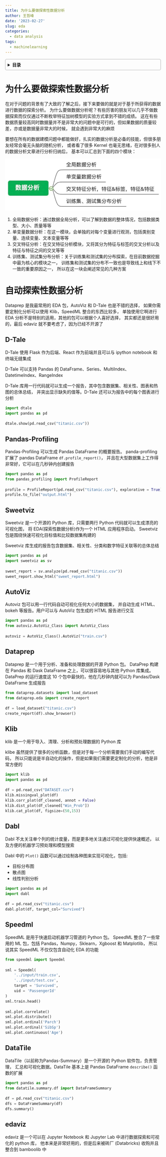 ```yaml
---
title: 为什么要做探索性数据分析
author: 王哲峰
date: '2023-02-27'
slug: eda
categories:
  - data analysis
tags:
  - machinelearning
---
```


<style>
details {
    border: 1px solid #aaa;
    border-radius: 4px;
    padding: .5em .5em 0;
}
summary {
    font-weight: bold;
    margin: -.5em -.5em 0;
    padding: .5em;
}
details[open] {
    padding: .5em;
}
details[open] summary {
    border-bottom: 1px solid #aaa;
    margin-bottom: .5em;
}
img {
    pointer-events: none;
}
</style>

<details><summary>目录</summary><p>

- [为什么要做探索性数据分析](#为什么要做探索性数据分析)
- [自动探索性数据分析](#自动探索性数据分析)
  - [D-Tale](#d-tale)
  - [Pandas-Profiling](#pandas-profiling)
  - [Sweetviz](#sweetviz)
  - [AutoViz](#autoviz)
  - [Dataprep](#dataprep)
  - [Klib](#klib)
  - [Dabl](#dabl)
  - [Speedml](#speedml)
  - [DataTile](#datatile)
  - [edaviz](#edaviz)
</p></details><p></p>

# 为什么要做探索性数据分析

在对于问题的背景有了大致的了解之后，接下来要做的就是对于基于所获得的数据进行数据的探索分析。
为什么要做数据分析呢？有些厉害的朋友可以几乎不做数据探索而仅仅通过不断枚举特征加树模型的实验方式拿到不错的成绩。
这在有些数据质量较高同时数据量并不是非常大的问题中是可行的，但如果数据的质量较差，亦或是数据量非常大的时候，
就会遇到非常大的麻烦

要想在所有的数据建模问题中都能做好，扎实的数据分析是必备的技能，但很多朋友经常会毫无头脑的随机分析，
或者看了很多 Kernel 也毫无思绪，在对很多别人的数据分析文章进行分析归纳后，
基本可以汇总到下面的四个模块：

![img](images/eda.jpeg)

1. 全局数据分析：通过数据全局分析，可以了解到数据的整体情况，包括数据类型、大小、质量等等
2. 单变量数据分析：在这一模块，会单独的对每个变量进行观测，包括类别变量、连续变量、文本变量等等
3. 交叉特征分析：在交叉特征分析模块，又将其分为特征与标签的交叉分析以及特征与特征之间的交叉等等
4. 训练集、测试集分布分析：关于训练集和测试集的分布探索，在目前数据挖掘中最为核心的模块之一，
   训练集和测试集的分布不一致也是导致线上和线下不一致的重要原因之一，
   所以在这一块会阐述常见的几种方案

# 自动探索性数据分析

Dataprep 是我最常用的 EDA 包，AutoViz 和 D-Tale 也是不错的选择，
如果你需要定制化分析可以使用 Klib，SpeedML 整合的东西比较多，
单独使用它啊进行 EDA 分析不是特别的适用，其他的包可以根据个人喜好选择，
其实都还是很好用的，最后 edaviz 就不要考虑了，因为已经不开源了

## D-Tale

D-Tale 使用 Flask 作为后端、React 作为前端并且可以与 ipython notebook 和终端无缝集成

D-Tale 可以支持 Pandas 的 DataFrame、Series、MultiIndex、DatetimeIndex、RangeIndex

D-Tale 库用一行代码就可以生成一个报告，其中包含数据集、相关性、图表和热图的总体总结，
并突出显示缺失的值等。D-Tale 还可以为报告中的每个图表进行分析

```python
import dtale
import pandas as pd

dtale.show(pd.read_csv("titanic.csv"))
```

## Pandas-Profiling

Pandas-Profiling 可以生成 Pandas DataFrame 的概要报告。
panda-profiling 扩展了 pandas DataFrame `df.profile_report()`，
并且在大型数据集上工作得非常好，它可以在几秒钟内创建报告

```python
import pandas as pd
from pandas_profiling import ProfileReport

profile = ProfileReport(pd.read_csv("titanic.csv"), explorative = True)
profile.to_file("output.html")
```

## Sweetviz

Sweetviz 是一个开源的 Python 库，只需要两行 Python 代码就可以生成漂亮的可视化图，
将 EDA(探索性数据分析)作为一个 HTML 应用程序启动。
Sweetviz 包是围绕快速可视化目标值和比较数据集构建的

Sweetviz 库生成的报告包含数据集、相关性、分类和数字特征关联等的总体总结

```python
import pandas as pd
import sweetviz as sv

sweet_report = sv.analyze(pd.read_csv("titanic.csv"))
sweet_report.show_html("sweet_report.html")
```

## AutoViz

Autoviz 包可以用一行代码自动可视化任何大小的数据集，
并自动生成 HTML、bokeh 等报告。用户可以与 AutoViz 包生成的 HTML 报告进行交互

```python
import pandas as pd
from autoviz.AutoViz_Class import AutoViz_Class

autoviz = AutoViz_Class().AutoViz("train.csv")
```

## Dataprep

Dataprep 是一个用于分析、准备和处理数据的开源 Python 包。
DataPrep 构建在 Pandas 和 Dask DataFrame 之上，可以很容易地与其他 Python 库集成。
DataPrep 的运行速度这 10 个包中最快的，他在几秒钟内就可以为 Pandas/Dask DataFrame 生成报告

```python
from dataprep.datasets import load_dataset
from dataprep.eda import create_report

df = load_dataset("titanic.csv")
create_report(df).show_browser()
```

## Klib

klib 是一个用于导入、清理、分析和预处理数据的 Python 库

klibe 虽然提供了很多的分析函数，但是对于每一个分析需要我们手动的编写代码，
所以只能说是半自动化的操作，但是如果我们需要更定制化的分析，他是非常方便的

```python
import klib
import pandas as pd

df = pd.read_csv("DATASET.csv")
klib.missingval_plot(df)
klib.corr_plot(df_cleaned, annot = False)
klib.dist_plot(df_cleaned["Win_Prob"])
klib.cat_plot(df, figsize=(50,15))
```

## Dabl

Dabl 不太关注单个列的统计度量，而是更多地关注通过可视化提供快速概述，
以及方便的机器学习预处理和模型搜索

Dabl 中的 `Plot()` 函数可以通过绘制各种图来实现可视化，包括:

* 目标分布图
* 散点图
* 线性判别分析

```python
import pandas as pd
import dabl

df = pd.read_csv("titanic.csv")
dabl.plot(df, target_col="Survived")
```

## Speedml

SpeedML 是用于快速启动机器学习管道的 Python 包。
SpeedML 整合了一些常用的 ML 包，包括 Pandas，Numpy，Sklearn，Xgboost 和 Matplotlib，
所以说其实 SpeedML 不仅仅包含自动化 EDA 的功能

```python
from speedml import Speedml

sml = Speedml(
    '../input/train.csv', 
    '../input/test.csv',
    target = 'Survived', 
    uid = 'PassengerId'
)
sml.train.head()

sml.plot.correlate()
sml.plot.distribute()
sml.plot.ordinal('Parch')
sml.plot.ordinal('SibSp')
sml.plot.continuous('Age')
```

## DataTile

DataTile（以前称为Pandas-Summary）是一个开源的 Python 软件包，负责管理，
汇总和可视化数据。DataTile 基本上是 Pandas DataFrame `describe()` 函数的扩展

```python
import pandas as pd
from datatile.summary.df import DataFrameSummary

df = pd.read_csv("titanic.csv")
dfs = DataFrameSummary(df)
dfs.summary()
```

## edaviz

edaviz 是一个可以在 Jupyter Notebook 和 Jupyter Lab 中进行数据探索和可视化的 python 库，
他本来是非常好用的，但是后来被砖厂 (Databricks) 收购并且整合到 bamboolib 中

